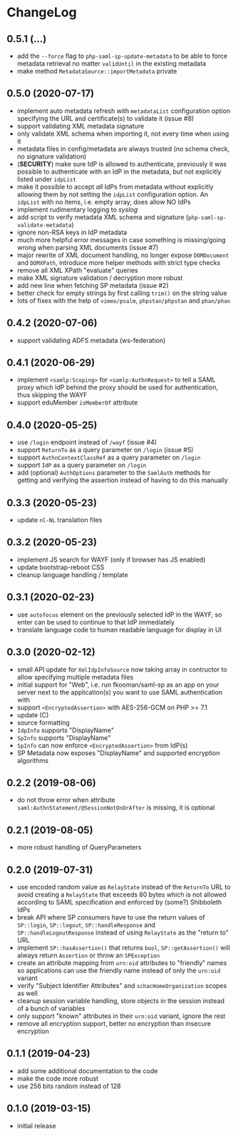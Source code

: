 # ChangeLog

## 0.5.1 (...)
- add the `--force` flag to `php-saml-sp-update-metadata` to be able to force
  metadata retrieval no matter `validUntil` in the existing metadata
- make method `MetadataSource::importMetadata` private

## 0.5.0 (2020-07-17)
- implement auto metadata refresh with `metadataList` configuration option 
  specifying the URL and certificate(s) to validate it (issue #8)
- support validating XML metadata signature
- only validate XML schema when importing it, not every time when using it
- metadata files in config/metadata are always trusted (no schema check, no 
  signature validation)
- (**SECURITY**) make sure IdP is allowed to authenticate, previously it was 
  possible to authenticate with an IdP in the metadata, but not explicitly 
  listed under `idpList`
- make it possible to accept _all_ IdPs from metadata without explicitly 
  allowing them by not setting the `idpList` configuration option. An 
  `idpList` with no items, i.e. empty array, does allow NO IdPs
- implement rudimentary logging to _syslog_
- add script to verify metadata XML schema and signature 
  (`php-saml-sp-validate-metadata`)
- ignore non-RSA keys in IdP metadata
- much more helpful error messages in case something is missing/going wrong 
  when parsing XML documents (issue #7)
- major rewrite of XML document handling, no longer expose `DOMDocument` and 
  `DOMXPath`, introduce more helper methods with strict type checks
- remove all XML XPath "evaluate" queries
- make XML signature validation / decryption more robust
- add new line when fetching SP metadata (issue #2)
- better check for empty strings by first calling `trim()` on the string value
- lots of fixes with the help of `vimeo/psalm`, `phpstan/phpstan` and 
  `phan/phan`

## 0.4.2 (2020-07-06)
- support validating ADFS metadata (ws-federation)

## 0.4.1 (2020-06-29)
- implement `<samlp:Scoping>` for `<samlp:AuthnRequest>` to tell a SAML proxy
  which IdP behind the proxy should be used for authentication, thus skipping 
  the WAYF
- support eduMember `isMemberOf` attribute

## 0.4.0 (2020-05-25)
- use `/login` endpoint instead of `/wayf` (issue #4)
- support `ReturnTo` as a query parameter on `/login` (issue #5)
- support `AuthnContextClassRef` as a query parameter on `/login`
- support `IdP` as a query parameter on `/login`
- add (optional) `AuthOptions` parameter to the `SamlAuth` methods for getting
  and verifying the assertion instead of having to do this manually

## 0.3.3 (2020-05-23)
- update `nl-NL` translation files

## 0.3.2 (2020-05-23)
- implement JS search for WAYF (only if browser has JS enabled)
- update bootstrap-reboot CSS
- cleanup language handling / template

## 0.3.1 (2020-02-23)
- use `autofocus` element on the previously selected IdP in the WAYF, so enter
  can be used to continue to that IdP immediately
- translate language code to human readable language for display in UI

## 0.3.0 (2020-02-12)
- small API update for `XmlIdpInfoSource` now taking array in contructor to
  allow specifying multiple metadata files 
- initial support for "Web", i.e. run fkooman/saml-sp as an app on your server
  next to the application(s) you want to use SAML authentication with
- support `<EncryptedAssertion>` with AES-256-GCM on PHP >= 7.1
- update (C)
- source formatting
- `IdpInfo` supports "DisplayName"
- `SpInfo` supports "DisplayName"
- `SpInfo` can now enforce `<EncryptedAssertion>` from IdP(s)
- SP Metadata now exposes "DisplayName" and supported encryption algorithms

## 0.2.2 (2019-08-06)
- do not throw error when attribute `saml:AuthnStatement/@SessionNotOnOrAfter`
  is missing, it is optional

## 0.2.1 (2019-08-05)
- more robust handling of QueryParameters

## 0.2.0 (2019-07-31)
- use encoded random value as `RelayState` instead of the `ReturnTo` URL to 
  avoid creating a `RelayState` that exceeds 80 bytes which is not allowed 
  according to SAML specification and enforced by (some?) Shibboleth IdPs
- break API where SP consumers have to use the return values of `SP::login`, 
  `SP::logout`, `SP::handleResponse` and `SP::handleLogoutResponse` instead of 
  using `RelayState` as the "return to" URL
- implement `SP::hasAssertion()` that returns `bool`, `SP::getAssertion()` will
  always return `Assertion` or throw an `SPException`
- create an attribute mapping from `urn:oid` attributes to "friendly" 
  names so applications can use the friendly name instead of only the `urn:oid` 
  variant
- verify "Subject Identifier Attributes" and `schacHomeOrganization` scopes as 
  well
- cleanup session variable handling, store objects in the session instead of 
  a bunch of variables
- only support "known" attributes in their `urn:oid` variant, ignore the rest
- remove all encryption support, better no encryption than insecure encryption

## 0.1.1 (2019-04-23)
- add some additional documentation to the code
- make the code more robust
- use 256 bits random instead of 128

## 0.1.0 (2019-03-15)
- initial release
